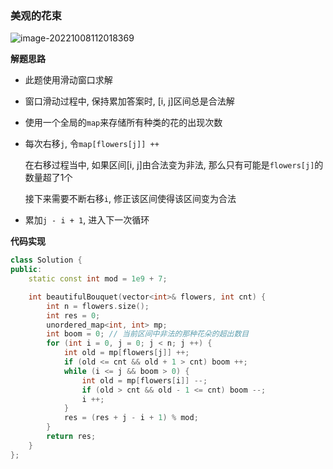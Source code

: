 ### 美观的花束



![image-20221008112018369](http://www.cdn.liver0377.xyz/typora/202210081120428.png)



**解题思路**

- 此题使用滑动窗口求解

- 窗口滑动过程中, 保持累加答案时, [i, j]区间总是合法解

- 使用一个全局的`map`来存储所有种类的花的出现次数

- 每次右移`j`, 令`map[flowers[j]] ++`

  在右移过程当中, 如果区间[i, j]由合法变为非法, 那么只有可能是`flowers[j]`的数量超了1个

  接下来需要不断右移`i`, 修正该区间使得该区间变为合法

- 累加`j - i + 1`, 进入下一次循环



**代码实现**

```cc
class Solution {
public:
    static const int mod = 1e9 + 7;

    int beautifulBouquet(vector<int>& flowers, int cnt) {
        int n = flowers.size();
        int res = 0;
        unordered_map<int, int> mp;
        int boom = 0; // 当前区间中非法的那种花朵的超出数目
        for (int i = 0, j = 0; j < n; j ++) {
            int old = mp[flowers[j]] ++;
            if (old <= cnt && old + 1 > cnt) boom ++;
            while (i <= j && boom > 0) {
                int old = mp[flowers[i]] --;
                if (old > cnt && old - 1 <= cnt) boom --;
                i ++;
            }
            res = (res + j - i + 1) % mod;
        }
        return res;
    }
};
```

